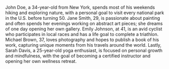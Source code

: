 John Doe, a 34-year-old from New York, spends most of his weekends hiking and exploring nature, with a personal goal to visit every national park in the U.S. before turning 50. Jane Smith, 29, is passionate about painting and often spends her evenings working on abstract art pieces; she dreams of one day opening her own gallery. Emily Johnson, at 41, is an avid cyclist who participates in local races and has a life goal to complete a triathlon. Michael Brown, 37, loves photography and hopes to publish a book of his work, capturing unique moments from his travels around the world. Lastly, Sarah Davis, a 25-year-old yoga enthusiast, is focused on personal growth and mindfulness, with the goal of becoming a certified instructor and opening her own wellness retreat.